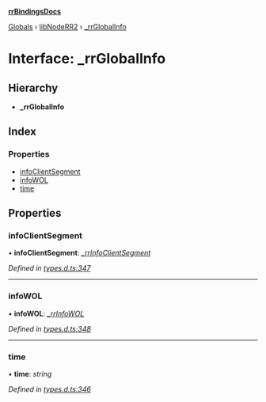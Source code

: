**[rrBindingsDocs](../README.md)**

[Globals](../README.md) › [libNodeRR2](../modules/libnoderr2.md) › [_rrGlobalInfo](libnoderr2._rrglobalinfo.md)

# Interface: _rrGlobalInfo

## Hierarchy

* **_rrGlobalInfo**

## Index

### Properties

* [infoClientSegment](libnoderr2._rrglobalinfo.md#infoclientsegment)
* [infoWOL](libnoderr2._rrglobalinfo.md#infowol)
* [time](libnoderr2._rrglobalinfo.md#time)

## Properties

###  infoClientSegment

• **infoClientSegment**: *[_rrInfoClientSegment](libnoderr2._rrinfoclientsegment.md)*

*Defined in [types.d.ts:347](https://github.com/Novalis15/RoyalRender-OpenExtensions/blob/5ba4523/rrNodeJS_rrBindings/nodeJS/win64/v6/types.d.ts#L347)*

___

###  infoWOL

• **infoWOL**: *[_rrInfoWOL](libnoderr2._rrinfowol.md)*

*Defined in [types.d.ts:348](https://github.com/Novalis15/RoyalRender-OpenExtensions/blob/5ba4523/rrNodeJS_rrBindings/nodeJS/win64/v6/types.d.ts#L348)*

___

###  time

• **time**: *string*

*Defined in [types.d.ts:346](https://github.com/Novalis15/RoyalRender-OpenExtensions/blob/5ba4523/rrNodeJS_rrBindings/nodeJS/win64/v6/types.d.ts#L346)*
